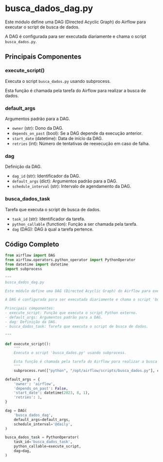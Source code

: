 # busca_dados_dag.py

Este módulo define uma DAG (Directed Acyclic Graph) do Airflow para executar o script de busca de dados.

A DAG é configurada para ser executada diariamente e chama o script `busca_dados.py`.

## Principais Componentes

### execute_script()

Executa o script `busca_dados.py` usando subprocess.

Esta função é chamada pela tarefa do Airflow para realizar a busca de dados.

### default_args

Argumentos padrão para a DAG.

- `owner` (str): Dono da DAG.
- `depends_on_past` (bool): Se a DAG depende da execução anterior.
- `start_date` (datetime): Data de início da DAG.
- `retries` (int): Número de tentativas de reexecução em caso de falha.

### dag

Definição da DAG.

- `dag_id` (str): Identificador da DAG.
- `default_args` (dict): Argumentos padrão para a DAG.
- `schedule_interval` (str): Intervalo de agendamento da DAG.

### busca_dados_task

Tarefa que executa o script de busca de dados.

- `task_id` (str): Identificador da tarefa.
- `python_callable` (function): Função a ser chamada pela tarefa.
- `dag` (DAG): DAG à qual a tarefa pertence.

## Código Completo

```python
from airflow import DAG
from airflow.operators.python_operator import PythonOperator
from datetime import datetime
import subprocess

"""
busca_dados_dag.py

Este módulo define uma DAG (Directed Acyclic Graph) do Airflow para executar o script de busca de dados.

A DAG é configurada para ser executada diariamente e chama o script 'busca_dados.py'.

Principais componentes:
- execute_script: Função que executa o script Python externo.
- default_args: Argumentos padrão para a DAG.
- dag: Definição da DAG.
- busca_dados_task: Tarefa que executa o script de busca de dados.

"""

def execute_script():
    """
    Executa o script 'busca_dados.py' usando subprocess.

    Esta função é chamada pela tarefa do Airflow para realizar a busca de dados.
    """
    subprocess.run(["python", "/opt/airflow/scripts/busca_dados.py"], check=True)

default_args = {
    'owner': 'airflow',
    'depends_on_past': False,
    'start_date': datetime(2023, 8, 1),
    'retries': 1,
}

dag = DAG(
    'busca_dados_dag',
    default_args=default_args,
    schedule_interval='@daily',
)

busca_dados_task = PythonOperator(
    task_id='busca_dados_task',
    python_callable=execute_script,
    dag=dag,
)
